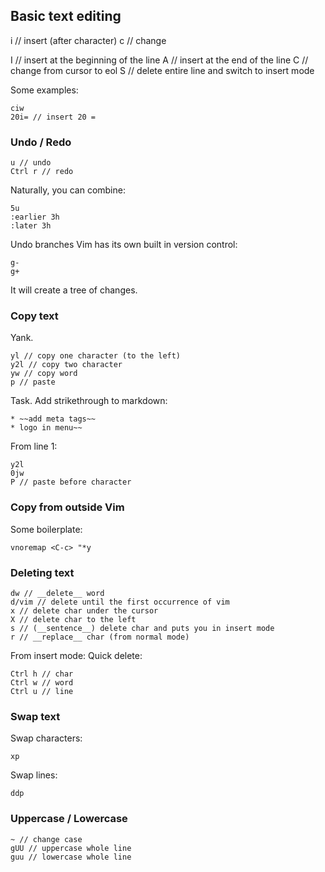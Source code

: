 ## Basic text editing
i // insert (after character)
c // change

I // insert at the beginning of the line
A // insert at the end of the line
C // change from cursor to eol
S // delete entire line and switch to insert mode

Some examples:
```
ciw
20i= // insert 20 =
```

### Undo / Redo
```
u // undo
Ctrl r // redo
```

Naturally, you can combine:
```
5u
:earlier 3h
:later 3h
```

Undo branches
Vim has its own built in version control:
```
g-
g+
```

It will create a tree of changes.

### Copy text
Yank.
```
yl // copy one character (to the left)
y2l // copy two character
yw // copy word
p // paste

```

Task. Add strikethrough to markdown:
```
* ~~add meta tags~~
* logo in menu~~
```

From line 1:
```
y2l
0jw
P // paste before character
```

### Copy from outside Vim
Some boilerplate:
```
vnoremap <C-c> "*y
```

### Deleting text
```
dw // __delete__ word
d/vim // delete until the first occurrence of vim
x // delete char under the cursor
X // delete char to the left
s // (__sentence__) delete char and puts you in insert mode
r // __replace__ char (from normal mode)
```

From insert mode:
Quick delete:
```
Ctrl h // char
Ctrl w // word
Ctrl u // line
```

### Swap text
Swap characters:
```
xp
```

Swap lines:
```
ddp
```

### Uppercase / Lowercase
```
~ // change case
gUU // uppercase whole line
guu // lowercase whole line
```
